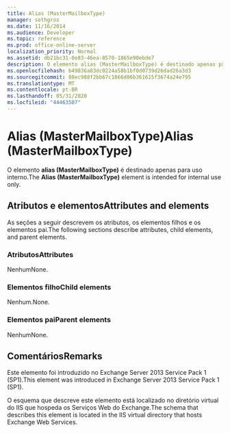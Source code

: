 ```yaml
---
title: Alias (MasterMailboxType)
manager: sethgros
ms.date: 11/16/2014
ms.audience: Developer
ms.topic: reference
ms.prod: office-online-server
localization_priority: Normal
ms.assetid: db21bc31-0e83-46ea-8570-1865e90ebde7
description: O elemento alias (MasterMailboxType) é destinado apenas para uso interno.
ms.openlocfilehash: b49836a83dc0224a58b1bf0d0739d26dad26a3d3
ms.sourcegitcommit: 88ec988f2bb67c1866d06b361615f3674a24e795
ms.translationtype: MT
ms.contentlocale: pt-BR
ms.lasthandoff: 05/31/2020
ms.locfileid: "44463507"
---
```

# <a name="alias-mastermailboxtype"></a><span data-ttu-id="2abca-103">Alias (MasterMailboxType)</span><span class="sxs-lookup"><span data-stu-id="2abca-103">Alias (MasterMailboxType)</span></span>

<span data-ttu-id="2abca-104">O elemento **alias (MasterMailboxType)** é destinado apenas para uso interno.</span><span class="sxs-lookup"><span data-stu-id="2abca-104">The **Alias (MasterMailboxType)** element is intended for internal use only.</span></span> 

## <a name="attributes-and-elements"></a><span data-ttu-id="2abca-105">Atributos e elementos</span><span class="sxs-lookup"><span data-stu-id="2abca-105">Attributes and elements</span></span>

<span data-ttu-id="2abca-106">As seções a seguir descrevem os atributos, os elementos filhos e os elementos pai.</span><span class="sxs-lookup"><span data-stu-id="2abca-106">The following sections describe attributes, child elements, and parent elements.</span></span>
  
### <a name="attributes"></a><span data-ttu-id="2abca-107">Atributos</span><span class="sxs-lookup"><span data-stu-id="2abca-107">Attributes</span></span>

<span data-ttu-id="2abca-108">Nenhum</span><span class="sxs-lookup"><span data-stu-id="2abca-108">None.</span></span>
  
### <a name="child-elements"></a><span data-ttu-id="2abca-109">Elementos filho</span><span class="sxs-lookup"><span data-stu-id="2abca-109">Child elements</span></span>

<span data-ttu-id="2abca-110">Nenhum.</span><span class="sxs-lookup"><span data-stu-id="2abca-110">None.</span></span>
  
### <a name="parent-elements"></a><span data-ttu-id="2abca-111">Elementos pai</span><span class="sxs-lookup"><span data-stu-id="2abca-111">Parent elements</span></span>

<span data-ttu-id="2abca-112">Nenhum</span><span class="sxs-lookup"><span data-stu-id="2abca-112">None.</span></span>
  
## <a name="remarks"></a><span data-ttu-id="2abca-113">Comentários</span><span class="sxs-lookup"><span data-stu-id="2abca-113">Remarks</span></span>

<span data-ttu-id="2abca-114">Este elemento foi introduzido no Exchange Server 2013 Service Pack 1 (SP1).</span><span class="sxs-lookup"><span data-stu-id="2abca-114">This element was introduced in Exchange Server 2013 Service Pack 1 (SP1).</span></span>
  
<span data-ttu-id="2abca-115">O esquema que descreve este elemento está localizado no diretório virtual do IIS que hospeda os Serviços Web do Exchange.</span><span class="sxs-lookup"><span data-stu-id="2abca-115">The schema that describes this element is located in the IIS virtual directory that hosts Exchange Web Services.</span></span>
  

